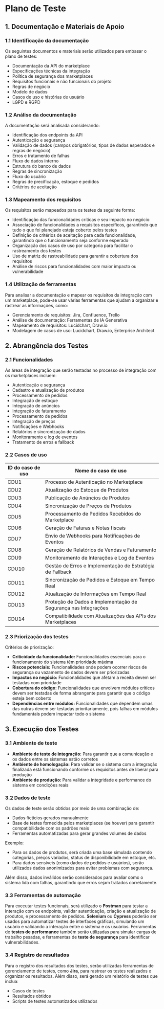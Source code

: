 # Plano de Teste

## 1. Documentação e Materiais de Apoio

### 1.1 Identificação da documentação
Os seguintes documentos e materiais serão utilizados para embasar o plano de testes:

- Documentação da API do marketplace
- Especificações técnicas da integração
- Política de segurança dos marketplaces
- Requisitos funcionais e não funcionais do projeto
- Regras de negócio
- Modelo de dados
- Casos de uso e histórias de usuário
- LGPD e RGPD

### 1.2 Análise da documentação
A documentação será analisada considerando:

- Identificação dos endpoints da API
- Autenticação e segurança
- Validação de dados (campos obrigatórios, tipos de dados esperados e regras de negócio)
- Erros e tratamento de falhas
- Fluxo de dados interno
- Estrutura do banco de dados
- Regras de sincronização
- Fluxo do usuário
- Regras de precificação, estoque e pedidos
- Critérios de aceitação

### 1.3 Mapeamento dos requisitos
Os requisitos serão mapeados para os testes da seguinte forma:

- Identificação das funcionalidades críticas e seu impacto no negócio
- Associação de funcionalidades a requisitos específicos, garantindo que tudo o que foi planejado esteja coberto pelos testes
- Definição de critérios de aceitação para cada funcionalidade, garantindo que o funcionamento seja conforme esperado
- Organização dos casos de uso por categoria para facilitar o rastreamento dos testes
- Uso de matriz de rastreabilidade para garantir a cobertura dos requisitos
- Análise de riscos para funcionalidades com maior impacto ou vulnerabilidade

### 1.4 Utilização de ferramentas
Para analisar a documentação e mapear os requisitos da integração com um marketplace, pode-se usar várias ferramentas que ajudam a organizar e rastrear as informações, como:

- Gerenciamento de requisitos: Jira, Confluence, Trello
- Análise de documentação: Ferramentas de IA Generativa
- Mapeamento de requisitos: Lucidchart, Draw.io
- Modelagem de casos de uso: Lucidchart, Draw.io, Enterprise Architect

## 2. Abrangência dos Testes

### 2.1 Funcionalidades
As áreas de integração que serão testadas no processo de integração com os marketplaces incluem:

- Autenticação e segurança
- Cadastro e atualização de produtos
- Processamento de pedidos
- Integração de estoque
- Integração de anúncios
- Integração de faturamento
- Processamento de pedidos
- Integração de preços
- Notificações e Webhooks
- Relatórios e sincronização de dados
- Monitoramento e log de eventos
- Tratamento de erros e fallback

### 2.2 Casos de uso

| **ID do caso de uso** | **Nome do caso de uso**                                  |
|-----------------------|-----------------------------------------------------------|
| CDU1                  | Processo de Autenticação no Marketplace                   |
| CDU2                  | Atualização do Estoque de Produtos                        |
| CDU3                  | Publicação de Anúncios de Produtos                        |
| CDU4                  | Sincronização de Preços de Produtos                       |
| CDU5                  | Processamento de Pedidos Recebidos do Marketplace         |
| CDU6                  | Geração de Faturas e Notas fiscais                        |
| CDU7                  | Envio de Webhooks para Notificações de Eventos            |
| CDU8                  | Geração de Relatórios de Vendas e Faturamento             |
| CDU9                  | Monitoramento de Interações e Log de Eventos              |
| CDU10                 | Gestão de Erros e Implementação de Estratégia de Fallback |
| CDU11                 | Sincronização de Pedidos e Estoque em Tempo Real         |
| CDU12                 | Atualização de Informações em Tempo Real                 |
| CDU13                 | Proteção de Dados e Implementação de Segurança nas Integrações |
| CDU14                 | Compatibilidade com Atualizações das APIs dos Marketplaces |

### 2.3 Priorização dos testes
Critérios de priorização:

- **Criticidade da funcionalidade:** Funcionalidades essenciais para o funcionamento do sistema têm prioridade máxima
- **Riscos potenciais:** Funcionalidades onde podem ocorrer riscos de segurança ou vazamento de dados devem ser priorizadas
- **Impactos no negócio:** Funcionalidades que afetam a receita devem ser testadas com prioridade
- **Cobertura do código:** Funcionalidades que envolvem módulos críticos devem ser testadas de forma abrangente para garantir que o código esteja bem coberto
- **Dependências entre módulos:** Funcionalidades que dependem umas das outras devem ser testadas prioritariamente, pois falhas em módulos fundamentais podem impactar todo o sistema

## 3. Execução dos Testes

### 3.1 Ambiente de teste
- **Ambiente de teste de integração:** Para garantir que a comunicação e os dados entre os sistemas estão corretos
- **Ambiente de homologação:** Para validar se o sistema com a integração finalizada está funcionando conforme os requisitos antes de liberar para produção
- **Ambiente de produção:** Para validar a integridade e performance do sistema em condições reais

### 3.2 Dados de teste
Os dados de teste serão obtidos por meio de uma combinação de:

- Dados fictícios gerados manualmente
- Base de testes fornecida pelos marketplaces (se houver) para garantir compatibilidade com os padrões reais
- Ferramentas automatizadas para gerar grandes volumes de dados

Exemplo:
- Para os dados de produtos, será criada uma base simulada contendo categorias, preços variados, status de disponibilidade em estoque, etc.
- Para dados sensíveis (como dados de pedidos e usuários), serão utilizados dados anonimizados para evitar problemas com segurança.

Além disso, dados inválidos serão considerados para avaliar como o sistema lida com falhas, garantindo que erros sejam tratados corretamente.

### 3.3 Ferramentas de automação
Para executar testes funcionais, será utilizado o **Postman** para testar a interação com os endpoints, validar autenticação, criação e atualização de produtos, e processamento de pedidos. **Selenium** ou **Cypress** poderão ser usados para automatizar testes de interfaces gráficas, simulando um usuário e validando a interação entre o sistema e os usuários. Ferramentas de **testes de performance** também serão utilizadas para simular cargas de trabalho pesadas, e ferramentas de **teste de segurança** para identificar vulnerabilidades.

### 3.4 Registro de resultados
Para o registro dos resultados dos testes, serão utilizadas ferramentas de gerenciamento de testes, como **Jira**, para rastrear os testes realizados e organizar os resultados. Além disso, será gerado um relatório de testes que inclua:

- Casos de testes
- Resultados obtidos
- Scripts de testes automatizados utilizados
